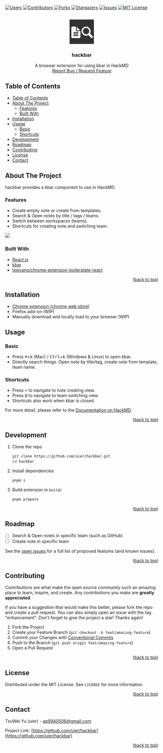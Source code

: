 <div id="top"></div>

[![Users][chrome-user-shield]][chrome-user-url]
[![Contributors][contributors-shield]][contributors-url]
[![Forks][forks-shield]][forks-url]
[![Stargazers][stars-shield]][stars-url]
[![Issues][issues-shield]][issues-url]
[![MIT License][license-shield]][license-url]

<br />
<div align="center">
  <a href="https://github.com/uier/hackbar">
    <img src="src/assets/img/icon-128.png" alt="Logo" width="80" height="80">
  </a>
  <h3 align="center">hackbar</h3>
  <p align="center">
    A browser extension for using kbar in HackMD
    <br />
    <a href="https://github.com/uier/hackbar/issues">Report Bug / Request Feature</a>
  </p>
</div>

## Table of Contents

-   [Table of Contents](#table-of-contents)
-   [About The Project](#about-the-project)
    -   [Features](#features)
    -   [Built With](#built-with)
-   [Installation](#installation)
-   [Usage](#usage)
    -   [Basic](#basic)
    -   [Shortcuts](#shortcuts)
-   [Development](#development)
-   [Roadmap](#roadmap)
-   [Contributing](#contributing)
-   [License](#license)
-   [Contact](#contact)

## About The Project

hackbar provides a kbar component to use in HackMD.

### Features

-   Create empty note or create from templates.
-   Search & Open notes by title / tags / teams.
-   Switch between workspaces (teams).
-   Shortcuts for creating note and switching team.

![](demo/hackbar-demo.gif)

### Built With

-   [React.js](https://reactjs.org/)
-   [kbar](https://kbar.vercel.app/)
-   [lxieyang/chrome-extension-boilerplate-react](https://github.com/lxieyang/chrome-extension-boilerplate-react)

<p align="right">(<a href="#top">back to top</a>)</p>

## Installation

-   [Chrome extension (chrome web store)](https://chrome.google.com/webstore/detail/hackbar/algbkiepdpcjnhgagoddfcicdeaiimba)
-   Firefox add-on (WIP)
-   Manually download and locally load to your browser (WIP)

## Usage

### Basic

-   Press <kbd>⌘</kbd>+<kbd>k</kbd> (Mac) / <kbd>Ctrl</kbd>+<kbd>k</kbd> (Windows & Linux) to open kbar.
-   Directly search things. Open note by title/tag, create note from template, team name.

### Shortcuts

-   Press <kbd>+</kbd> to navigate to note creating view.
-   Press <kbd>@</kbd> to navigate to team switching view.
-   Shortcuts also work when kbar is closed.

For more detail, please refer to the [Documentation on HackMD](https://hackmd.io/@uier/hackbar).

<p align="right">(<a href="#top">back to top</a>)</p>

## Development

1. Clone the repo
    ```sh
    git clone https://github.com/uier/hackbar.git
    cd hackbar
    ```
2. Install dependencies
    ```sh
    pnpm i
    ```
3. Build extension in `build/`
    ```sh
    pnpm prepare
    ```

<p align="right">(<a href="#top">back to top</a>)</p>

## Roadmap

-   [ ] Search & Open notes in specific team (such as GitHub)
-   [ ] Create note in specific team

See the [open issues](https://github.com/uier/hackbar/issues) for a full list of proposed features (and known issues).

<p align="right">(<a href="#top">back to top</a>)</p>

## Contributing

Contributions are what make the open source community such an amazing place to learn, inspire, and create. Any contributions you make are **greatly appreciated**.

If you have a suggestion that would make this better, please fork the repo and create a pull request. You can also simply open an issue with the tag "enhancement".
Don't forget to give the project a star! Thanks again!

1. Fork the Project
2. Create your Feature Branch (`git checkout -b feat/amazing-feature`)
3. Commit your Changes with [Conventional Commits](https://www.conventionalcommits.org/en/v1.0.0/)
4. Push to the Branch (`git push origin feat/amazing-feature`)
5. Open a Pull Request

<p align="right">(<a href="#top">back to top</a>)</p>

## License

Distributed under the MIT License. See `LICENSE` for more information.

<p align="right">(<a href="#top">back to top</a>)</p>

## Contact

TzuWei Yu (uier) - ap9940506@gmail.com

Project Link: [https://github.com/uier/hackbar](https://github.com/uier/hackbar)

<p align="right">(<a href="#top">back to top</a>)</p>

<!-- MARKDOWN LINKS & IMAGES -->
<!-- https://www.markdownguide.org/basic-syntax/#reference-style-links -->

[chrome-user-shield]: https://img.shields.io/chrome-web-store/users/algbkiepdpcjnhgagoddfcicdeaiimba?style=for-the-badge
[chrome-user-url]: https://chrome.google.com/webstore/detail/hackbar/algbkiepdpcjnhgagoddfcicdeaiimba
[contributors-shield]: https://img.shields.io/github/contributors/uier/hackbar.svg?style=for-the-badge
[contributors-url]: https://github.com/uier/hackbar/graphs/contributors
[forks-shield]: https://img.shields.io/github/forks/uier/hackbar.svg?style=for-the-badge
[forks-url]: https://github.com/uier/hackbar/network/members
[stars-shield]: https://img.shields.io/github/stars/uier/hackbar.svg?style=for-the-badge
[stars-url]: https://github.com/uier/hackbar/stargazers
[issues-shield]: https://img.shields.io/github/issues/uier/hackbar.svg?style=for-the-badge
[issues-url]: https://github.com/uier/hackbar/issues
[license-shield]: https://img.shields.io/github/license/uier/hackbar.svg?style=for-the-badge
[license-url]: https://github.com/uier/hackbar/blob/master/LICENSE
